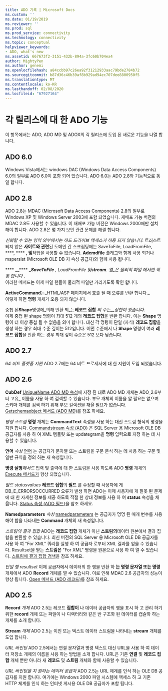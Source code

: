 ```yaml
---
title: ADO 기록 | Microsoft Docs
ms.custom: ''
ms.date: 01/19/2019
ms.reviewer: ''
ms.prod: sql
ms.prod_service: connectivity
ms.technology: connectivity
ms.topic: conceptual
helpviewer_keywords:
- ADO, what's new
ms.assetid: 667673f2-3151-432b-894a-3fc60b704ea4
author: MightyPen
ms.author: genemi
ms.openlocfilehash: a84ccbb97c26ea92f31212933aac79bde2784b72
ms.sourcegitcommit: b87d36c46b39af8b929ad94ec707dee8800950f5
ms.translationtype: MT
ms.contentlocale: ko-KR
ms.lasthandoff: 02/08/2020
ms.locfileid: "67927164"
---
```

# <a name="ado-features-for-each-release"></a>각 릴리스에 대 한 ADO 기능

이 항목에서는 ADO, ADO MD 및 ADOX의 각 릴리스에 도입 된 새로운 기능을 나열 합니다.

## <a name="ado-60"></a>ADO 6.0

 Windows Vista에서는 windows DAC (Windows Data Access Components) 6.0의 일부로 ADO 6.0이 포함 되어 있습니다. ADO 6.0는 ADO 2.8와 기능적으로 동일 합니다.

## <a name="ado-28"></a>ADO 2.8

 ADO 2.8는 MDAC (Microsoft Data Access Components) 2.8의 일부로 Windows XP 및 Windows Server 2003에 포함 되었습니다. 재배포 가능 버전의 MDAC 2.8도 사용할 수 있습니다. 이 재배포 가능 버전은 Windows 2000에만 설치 해야 합니다. ADO 2.8은 몇 가지 보안 관련 문제를 해결 합니다.

 *신뢰할 수 있는 영역 외부에서는 하드 드라이브 액세스가 허용 되지 않습니다.*
트러스트 되지 않은 **사이트와 관련**된 도메인 간 스크립팅에는 SaveToFile, LoadFromFile, ****, **** **, 및**작업을 사용할 수 없습니다. **Adcmdfile** 플래그와 함께 사용 되거나 mspersist (Microsoft OLE DB 지 속성 공급자)와 함께 사용 됩니다.

 **** __**** __**SaveToFile** , LoadFromFile _및_**stream**. 열_은 물리적 파일 에서만 작동 합니다_ .        
이러한 메서드는 이제 파일 핸들이 물리적 파일만 가리키도록 확인 합니다.

 **ActiveCommand**는_HTML/ASP 페이지에서 호출 될 때 오류를 반환 합니다._  
이렇게 하면 **명령** 개체가 오용 되지 않습니다.

 중첩 된**Shape**명령에_의해 반환 되_는**레코드 집합** _의 수는__상한이 있습니다._        
이제 중첩 된 shape 명령이 최대 512 개의 **레코드 집합**을 반환 합니다. 이는 **Shape** 명령이 더 이상 중첩 될 수 없음을 의미 합니다. 대신 각 명령이 단일 (자식) **레코드 집합**을 생성 하는 경우 최대 수준 깊이는 512입니다. 어떤 수준에서 나 **Shape** 명령이 여러 **레코드 집합**을 반환 하는 경우 최대 깊이 수준은 512 보다 낮습니다.

## <a name="ado-27"></a>ADO 2.7

 *64 비트 플랫폼 지원* ADO 2.7에는 64 비트 프로세서에 대 한 지원이 도입 되었습니다.

## <a name="ado-26"></a>ADO 2.6

 **CubDef** [UniqueName ADO MD 속성](../../ado/reference/ado-md-api/uniquename-property-ado-md.md)에 지정 된 대로 ADO MD 개체는 ADO_2.6부터 고유_ 이름을 사용 하 여 검색할 수 있습니다.   부모 개체의 이름을 알 필요는 없으며 스키마 개체를 검색 하기 위해 부모 컬렉션을 채울 필요가 없습니다. [Getschemaobject 메서드 (ADO MD)](../../ado/reference/ado-md-api/getschemaobject-method-ado-md.md)를 참조 하세요.

 *명령 스트림* **명령** 개체는 **CommandText** 속성을 사용 하는 대신 스트림 형식의 명령을 지원 합니다. [Commandstream 속성 (ADO)](../../ado/reference/ado-api/commandstream-property-ado.md) 은 SQL Server 용 Microsoft OLE DB 공급자를 사용 하 여 XML 템플릿 또는 updategram을 **명령** 입력으로 지정 하는 데 사용할 수 있습니다.

 **언어**  _속성_ [언어](../../ado/reference/ado-api/dialect-property.md) 는 공급자가 문자열 또는 스트림을 구문 분석 하는 데 사용 하는 구문 및 일반 규칙을 정의 하는 새 속성입니다.

 **명령 실행**_메서드_ 입력 및 출력에 대 한 스트림을 사용 하도록 ADO **명령** 개체의 [Execute 메서드가](../../ado/reference/ado-api/execute-method-ado-command.md) 향상 되었습니다.  

 *필드 statusvalues* **레코드 집합**의 **필드** 를 수정할 때 사용자에 게 DB_E_ERRORSOCCURRED 오류가 발생 하면 ADO는 이제 사용자에 게 잘못 된 문제에 대 한 자세한 정보를 제공 하도록 적절 한 상태 정보를 사용 하 여 **status** 속성을 채웁니다. [Status 속성 (ADO 필드)](../../ado/reference/ado-api/status-property-ado-field.md)을 참조 하세요.

 **Namedparameters**  _속성_ [namedparameters](../../ado/reference/ado-api/namedparameters-property-ado.md) 는 공급자가 명명 된 매개 변수를 사용 해야 함을 나타내는 **Command** 개체의 새 속성입니다.

 *스트림의 결과 집합* ADO는 **레코드 집합** 개체가 아닌 **스트림의**데이터 원본에서 결과 집합을 반환할 수 있습니다. 최신 버전의 SQL Server 용 Microsoft OLE DB 공급자를 사용 하 여 "For XML" 쿼리를 실행 하 여 공급자 로부터 XML 결과를 얻을 수 있습니다. Resultset을 받는 **스트림은** "For XML" 명령을 원본으로 사용 하 여 열 수 있습니다. [스트림에 결과 집합 검색](../../ado/guide/data/retrieving-resultsets-into-streams.md)을 참조 하세요.

 *단일 행 resultset* 이제 공급자에서 데이터의 한 행을 반환 하 **는 명령 문자열 또는 명령** 개체에서 ADO **Record** 개체를 열 수 있습니다. 이로 인해 MDAC 2.6 공급자의 성능이 향상 됩니다. [Open 메서드 (ADO 레코드)](../../ado/reference/ado-api/open-method-ado-record.md)를 참조 하세요.

## <a name="ado-25"></a>ADO 2.5

 **Record** _개체_ ADO 2.5는 레코드 **집합이** 나 데이터 공급자의 행을 표시 하 고 관리 하기 위한 **record** 개체 또는 파일이 나 디렉터리와 같은 반 구조화 된 데이터를 캡슐화 하는 개체를 소개 합니다.

 **Stream** _개체_ ADO 2.5는 이진 또는 텍스트 데이터 스트림을 나타내는 **stream** 개체를 도입 합니다.

 *URL 바인딩* ADO 2.5에서는 연결 문자열과 명령 텍스트 대신 URL을 사용 하 여 데이터 저장소 개체의 이름을 사용 하는 방법을 소개 합니다. URL은 기존 **연결** 및 **레코드 집합** 개체 뿐만 아니라 새 **레코드** 및 **스트림** 개체와 함께 사용할 수 있습니다.

 *URL 바인딩을 지 원하는 데이터 공급자* ADO 2.5는 URL 체계를 인식 하는 OLE DB 공급자를 지원 합니다. 여기에는 Windows 2000 파일 시스템에 액세스 하 고 기존 HTTP 체계를 인식 하는 인터넷 게시용 OLE DB 공급자가 포함 됩니다.
